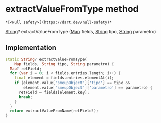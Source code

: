 


# extractValueFromType method




    *[<Null safety>](https://dart.dev/null-safety)*




[String](https://api.flutter.dev/flutter/dart-core/String-class.html)? extractValueFromType
([Map](https://api.flutter.dev/flutter/dart-core/Map-class.html) fields, [String](https://api.flutter.dev/flutter/dart-core/String-class.html) tipo, [String](https://api.flutter.dev/flutter/dart-core/String-class.html) parametro)








## Implementation

```dart
static String? extractValueFromType(
    Map fields, String tipo, String parametro) {
  Map? retField;
  for (var i = 0; i < fields.entries.length; i++) {
    final element = fields.entries.elementAt(i);
    if (element.value['smeupObject']['tipo'] == tipo &&
        element.value['smeupObject']['parametro'] == parametro) {
      retField = fields[element.key];
      break;
    }
  }
  return extractValueFromName(retField!);
}
```







